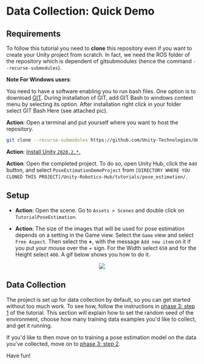 # Data Collection: Quick Demo

## <a name="reqs">Requirements</a>

To follow this tutorial you need to **clone** this repository even if you want to create your Unity project from scratch. In fact, we need the ROS folder of the repository which is dependent of gitsubmodules (hence the command `--recurse-submodules`). 


**Note For Windows users**:

You need to have a software enabling you to run bash files. One option is to download [GIT](https://git-scm.com/downloads). During installation of GIT, add GIT Bash to windows context menu by selecting its option. After installation right click in your folder select GIT Bash Here (see attached pic). 

**Action**: Open a terminal and put yourself where you want to host the repository. 
```bash
git clone --recurse-submodules https://github.com/Unity-Technologies/Unity-Robotics-Hub.git
```

**Action**: [Install Unity `2020.2.*`.](install_unity.md)

**Action**: Open the completed project. To do so, open Unity Hub, click the `Add` button, and select `PoseEstimationDemoProject` from `[DIRECTORY WHERE YOU CLONED THIS PROJECT]/Unity-Robotics-Hub/tutorials/pose_estimation/`. 

## <a name='setup'>Setup</a>

* **Action**: Open the scene. Go to `Assets > Scenes` and double click on `TutorialPoseEstimation`. 

* **Action**: The size of the images that will be used for pose estimation depends on a setting in the Game view. Select the `Game` view and select `Free Aspect`. Then select the **+**, with the message `Add new item` on it if you put your mouse over the + sign. For the Width select `650` and for the Height select `400`. A gif below shows you how to do it. 

<p align="center">
<img src="Gifs/2_aspect_ratio.gif"/>
</p>

## <a name="data-collection">Data Collection</a>
The project is set up for data collection by default, so you can get started without too much work. To see how,
follow the instructions in [phase 3: step 1](3_data_collection_model_training.md#step-1-collect-the-training-and-validation-data) of the tutorial. This section will explain how to set the random seed of the environment, choose how many training data examples you'd like to collect, and get it running. 

If you'd like to then move on to training a pose estimation model on the data you've collected, move on to [phase 3: step 2](3_data_collection_model_training.md#step-2-train-the-deep-learning-model). 

Have fun!